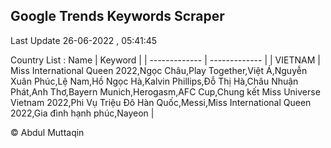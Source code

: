 

## Google Trends Keywords Scraper 
 
Last Update 26-06-2022 , 05:41:45

Country List :
 Name  | Keyword |
| ------------- | ------------- |
| VIETNAM | Miss International Queen 2022,Ngọc Châu,Play Together,Việt Á,Nguyễn Xuân Phúc,Lệ Nam,Hồ Ngọc Hà,Kalvin Phillips,Đỗ Thị Hà,Châu Nhuận Phát,Anh Thơ,Bayern Munich,Herogasm,AFC Cup,Chung kết Miss Universe Vietnam 2022,Phi Vụ Triệu Đô Hàn Quốc,Messi,Miss International Queen 2022,Gia đình hạnh phúc,Nayeon |



© Abdul Muttaqin 
